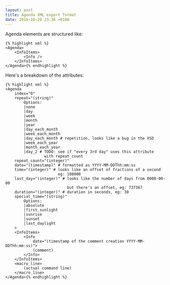 ```yaml
---
layout: post
title: Agenda XML export format
date: 2018-10-29 23:36 +0100
---
```

Agenda elements are structured like:

    {% highlight xml %}
    <Agenda>
        <InfoItems>
            <Info />
        </InfoItems>
    </Agenda>{% endhighlight %}


Here's a breakdown of the attributes:

    {% highlight xml %}
    <Agenda
        index="0" 
        repeat="(string)"
            Options:
            |none
            |day
            |week
            |month
            |year
            |day_each_month
            |week_each_month
            |day_each_month # repetition, looks like a bug in the XSD
            |week_each_year
            |month_each_year
            |day_2 # TODO: see if "every 3rd day" uses this attribute
                     with repeat_count
        repeat_count="(integer)"
        date="(timestamp)" # formatted as YYYY-MM-DDThh:mm:ss
        time="(integer)" # looks like an offset of fractions of a second
                           eg: 108000
        last_day="(integer)" # looks like the number of days from 0000-00-00 
                               but there's an offset, eg: 737367
        duration="(integer)" # duration in seconds, eg: 30
        special_time="(string)"
            Options:
            |absolute
            |first_sunlight
            |sunrise
            |sunset
            |last_daylight
        >
        <InfoItems>
            <Info 
                date="(timestamp of the comment creation YYYY-MM-DDThh:mm:ss)">
                (comment)
            </Info>
        </InfoItems>
        <macro_line>
            (actual command line)
        </macro_line>
    </Agenda>{% endhighlight %}

